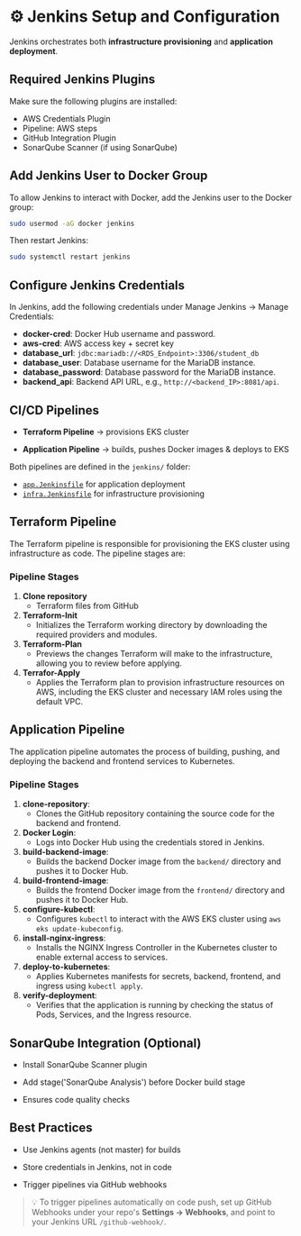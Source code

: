 # ⚙️ Jenkins Setup and Configuration

Jenkins orchestrates both **infrastructure provisioning** and **application deployment**.


## Required Jenkins Plugins

Make sure the following plugins are installed:

- AWS Credentials Plugin
- Pipeline: AWS steps
- GitHub Integration Plugin
- SonarQube Scanner (if using SonarQube)
<!-- - Blue Ocean (optional for nicer UI)
- Docker Pipeline
- Kubernetes CLI Plugin (for `kubectl`) -->

## Add Jenkins User to Docker Group

To allow Jenkins to interact with Docker, add the Jenkins user to the Docker group:

```bash
sudo usermod -aG docker jenkins

```
Then restart Jenkins:

```bash
sudo systemctl restart jenkins

```

## Configure Jenkins Credentials
In Jenkins, add the following credentials under Manage Jenkins → Manage Credentials:

 - **docker-cred**: Docker Hub username and password.
 - **aws-cred**: AWS access key + secret key
 - **database_url**: `jdbc:mariadb://<RDS_Endpoint>:3306/student_db`
 - **database_user**: Database username for the MariaDB instance.
 - **database_password**: Database password for the MariaDB instance.
 - **backend_api**: Backend API URL, e.g., `http://<backend_IP>:8081/api`.


## CI/CD Pipelines

- **Terraform Pipeline** → provisions EKS cluster

- **Application Pipeline** → builds, pushes Docker images & deploys to EKS

Both pipelines are defined in the `jenkins/` folder:
- [`app.Jenkinsfile`](../jenkins/app.Jenkinsfile) for application deployment 
- [`infra.Jenkinsfile`](../jenkins/infra.Jenkinsfile) for infrastructure provisioning



## Terraform Pipeline 
The Terraform pipeline is responsible for provisioning the EKS cluster using infrastructure as code. The pipeline stages are:
### Pipeline Stages 
1. **Clone repository** 
    - Terraform files from GitHub
1. **Terraform-Init**
    - Initializes the Terraform working directory by downloading the required providers and modules.
2. **Terraform-Plan**
    - Previews the changes Terraform will make to the infrastructure, allowing you to review before applying.
3. **Terrafor-Apply**  
    - Applies the Terraform plan to provision infrastructure resources on AWS, including the EKS cluster and necessary IAM roles using the default VPC.


## Application Pipeline
The application pipeline automates the process of building, pushing, and deploying the backend and frontend services to Kubernetes.
### Pipeline Stages
1. **clone-repository**:
    - Clones the GitHub repository containing the source code for the backend and frontend.
2. **Docker Login**:
    - Logs into Docker Hub using the credentials stored in Jenkins.
3. **build-backend-image**:
    - Builds the backend Docker image from the `backend/` directory and pushes it to Docker Hub.
4. **build-frontend-image**:
    - Builds the frontend Docker image from the `frontend/` directory and pushes it to Docker Hub.
5. **configure-kubectl**:
    - Configures `kubectl` to interact with the AWS EKS cluster using `aws eks update-kubeconfig`.
6. **install-nginx-ingress**:
    - Installs the NGINX Ingress Controller in the Kubernetes cluster to enable external access to services.
7. **deploy-to-kubernetes**:
    - Applies Kubernetes manifests for secrets, backend, frontend, and ingress using `kubectl apply`.
8. **verify-deployment**:
    - Verifies that the application is running by checking the status of Pods, Services, and the Ingress resource.

## SonarQube Integration (Optional)

- Install SonarQube Scanner plugin

- Add stage('SonarQube Analysis') before Docker build stage

- Ensures code quality checks

## Best Practices

- Use Jenkins agents (not master) for builds

- Store credentials in Jenkins, not in code

- Trigger pipelines via GitHub webhooks
> 💡 To trigger pipelines automatically on code push, set up GitHub Webhooks under your repo's **Settings → Webhooks**, and point to your Jenkins URL `/github-webhook/`.


